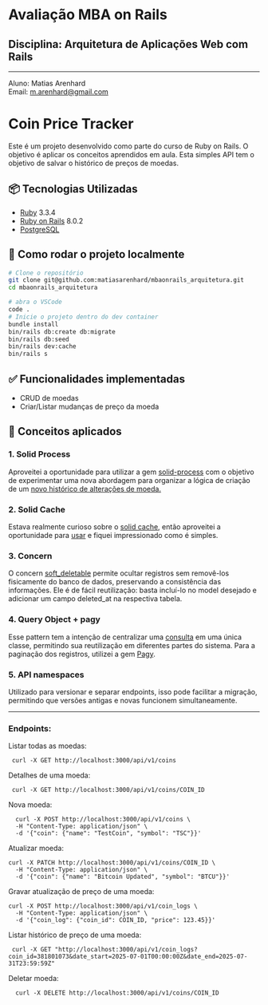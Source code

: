 # Avaliação MBA on Rails
## Disciplina: Arquitetura de Aplicações Web com Rails 
----------------------------------------
Aluno: Matias Arenhard <br/>
Email: m.arenhard@gmail.com

# Coin Price Tracker
Este é um projeto desenvolvido como parte do curso de Ruby on Rails. O objetivo é aplicar os conceitos aprendidos em aula. Esta simples API tem o objetivo de salvar o histórico de preços de moedas. 

## 📦 Tecnologias Utilizadas
- [Ruby](https://www.ruby-lang.org/pt/) 3.3.4
- [Ruby on Rails](https://rubyonrails.org/) 8.0.2
- [PostgreSQL](https://www.postgresql.org/) 

## 🚀 Como rodar o projeto localmente

```bash
# Clone o repositório
git clone git@github.com:matiasarenhard/mbaonrails_arquitetura.git
cd mbaonrails_arquitetura

# abra o VSCode
code .
# Inicie o projeto dentro do dev container
bundle install
bin/rails db:create db:migrate
bin/rails db:seed
bin/rails dev:cache
bin/rails s
```

## ✅ Funcionalidades implementadas
- CRUD de moedas
- Criar/Listar mudanças de preço da moeda

## 🧠 Conceitos aplicados

### 1. **Solid Process**
Aproveitei a oportunidade para utilizar a gem [solid-process](https://github.com/solid-process/solid-process) com o objetivo de experimentar uma nova abordagem para organizar a lógica de criação de um [novo histórico de alterações de moeda.](https://github.com/matiasarenhard/mbaonrails_arquitetura/blob/main/app/process/create_coin_log_process.rb)

### 2. **Solid Cache**
Estava realmente curioso sobre o [solid cache](https://github.com/rails/solid_cache), então aproveitei a oportunidade para [usar](https://github.com/matiasarenhard/mbaonrails_arquitetura/blob/main/app/queries/coin_log_query.rb#L11) e fiquei impressionado como é simples.

### 3. **Concern**
O concern [soft_deletable](https://github.com/matiasarenhard/mbaonrails_arquitetura/blob/main/app/models/concerns/soft_deletable.rb) permite ocultar registros sem removê-los fisicamente do banco de dados, preservando a consistência das informações. Ele é de fácil reutilização: basta incluí-lo no model desejado e adicionar um campo deleted_at na respectiva tabela.

### 4. **Query Object + pagy**
Esse pattern tem a intenção de centralizar uma [consulta](https://github.com/matiasarenhard/mbaonrails_arquitetura/blob/main/app/queries/coin_log_query.rb) em uma única classe, permitindo sua reutilização em diferentes partes do sistema. Para a paginação dos registros, utilizei a gem [Pagy](https://rubygems.org/gems/pagy/versions/0.6.0?locale=pt-BR).

### 5. **API namespaces**
Utilizado para versionar e separar endpoints, isso pode facilitar a migração, permitindo que versões antigas e novas funcionem simultaneamente.

----------------------------------------

### Endpoints: 
Listar todas as moedas: 
```
 curl -X GET http://localhost:3000/api/v1/coins
```
Detalhes de uma moeda: 
```
 curl -X GET http://localhost:3000/api/v1/coins/COIN_ID
```
Nova moeda: 
```
  curl -X POST http://localhost:3000/api/v1/coins \
  -H "Content-Type: application/json" \
  -d '{"coin": {"name": "TestCoin", "symbol": "TSC"}}'
```
Atualizar moeda: 
```
curl -X PATCH http://localhost:3000/api/v1/coins/COIN_ID \
  -H "Content-Type: application/json" \
  -d '{"coin": {"name": "Bitcoin Updated", "symbol": "BTCU"}}'
```
Gravar atualização de preço de uma moeda: 
```
curl -X POST http://localhost:3000/api/v1/coin_logs \
  -H "Content-Type: application/json" \
  -d '{"coin_log": {"coin_id": COIN_ID, "price": 123.45}}'
```
Listar histórico de preço de uma moeda: 
```
 curl -X GET "http://localhost:3000/api/v1/coin_logs?coin_id=381801073&date_start=2025-07-01T00:00:00Z&date_end=2025-07-31T23:59:59Z"
```
Deletar moeda:
```
  curl -X DELETE http://localhost:3000/api/v1/coins/COIN_ID
```

